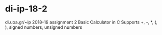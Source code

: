 # di-ip-18-2
di.uoa.gr/~ip 2018-19 assignment 2
Basic Calculator in C
Supports +, -, *, (, ), signed numbers, unsigned numbers
